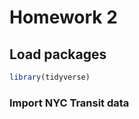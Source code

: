 Homework 2
================

## Load packages

``` r
library(tidyverse)
```

### Import NYC Transit data
